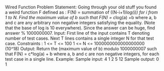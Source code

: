 Wired Function
Problem Statement:
Going through your old stuff you found a weird function F
defined as :
F(N) = summation of ((N-i+1)*log(i)) for i from 1 to N.
Find the maximum value of b such that F(N) = c*log(a) +b
where a, b and c are any arbitrary non negative integers
satisfying the equality.
(Note that the base of log is 10 everywhere).
Since the answer can be huge, find answer % 1000000007.
Input:
First line of the input contains T denoting number of test
cases.
Next T lines contains a single integer N for that test case.
Constraints :
1 <= T <= 100
1 <= N <= 1000000000000000000 (10^18)
Output:
Return the (maximum value of b) modulo 1000000007 such
that F(N) = c*log(a) + b where a, b and c are non negative
integers, for each test case in a single line.
Example:
Sample input:
4
1
2
5
12
Sample output:
0
1